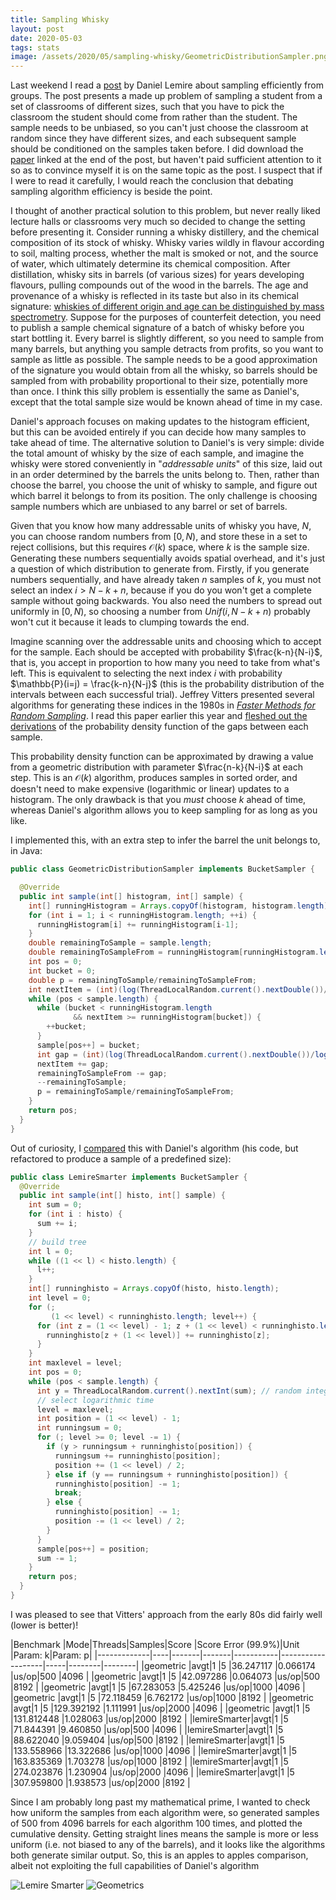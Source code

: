 ```yaml
---
title: Sampling Whisky
layout: post
date: 2020-05-03
tags: stats
image: /assets/2020/05/sampling-whisky/GeometricDistributionSampler.png
---
```


Last weekend I read a [post](https://lemire.me/blog/2020/04/26/sampling-efficiently-from-groups/) by Daniel Lemire about sampling efficiently from groups.
The post presents a made up problem of sampling a student from a set of classrooms of different sizes, such that you have to pick the classroom the student should come from rather than the student.
The sample needs to be unbiased, so you can't just choose the classroom at random since they have different sizes, and each subsequent sample should be conditioned on the samples taken before. 
I did download the [paper](https://dl.acm.org/doi/10.1145/1328911.1328925) linked at the end of the post, but haven't paid sufficient attention to it so as to convince myself it is on the same topic as the post.
I suspect that if I were to read it carefully, I would reach the conclusion that debating sampling algorithm efficiency is beside the point. 

I thought of another practical solution to this problem, but never really liked lecture halls or classrooms very much so decided to change the setting before presenting it. 
Consider running a whisky distillery, and the chemical composition of its stock of whisky.
Whisky varies wildly in flavour according to soil, malting process, whether the malt is smoked or not, and the source of water, which ultimately determine its chemical composition.
After distillation, whisky sits in barrels (of various sizes) for years developing flavours, pulling compounds out of the wood in the barrels.
The age and provenance of a whisky is reflected in its taste but also in its chemical signature: [whiskies of different origin and age can be distinguished by mass spectrometry](https://www.nature.com/articles/s41598-019-44456-0).
Suppose for the purposes of counterfeit detection, you need to publish a sample chemical signature of a batch of whisky before you start bottling it.
Every barrel is slightly different, so you need to sample from many barrels, but anything you sample detracts from profits, so you want to sample as little as possible.
The sample needs to be a good approximation of the signature you would obtain from all the whisky, so barrels should be sampled from with probability proportional to their size, potentially more than once.
I think this silly problem is essentially the same as Daniel's, except that the total sample size would be known ahead of time in my case.

Daniel's approach focuses on making updates to the histogram efficient, but this can be avoided entirely if you can decide how many samples to take ahead of time.
The alternative solution to Daniel's is very simple: divide the total amount of whisky by the size of each sample, and imagine the whisky were stored conveniently in "_addressable units_" of this size, laid out in an order determined by the barrels the units belong to.
Then, rather than choose the barrel, you choose the unit of whisky to sample, and figure out which barrel it belongs to from its position.
The only challenge is choosing sample numbers which are unbiased to any barrel or set of barrels.

Given that you know how many addressable units of whisky you have, $N$, you can choose random numbers from $[0,N)$, and store these in a set to reject collisions, but this requires $\mathcal{O}(k)$ space, where $k$ is the sample size.
Generating these numbers sequentially avoids spatial overhead, and it's just a question of which distribution to generate from.
Firstly, if you generate numbers sequentially, and have already taken $n$ samples of $k$, you must not select an index $i > N - k + n$, because if you do you won't get a complete sample without going backwards.
You also need the numbers to spread out uniformly in $[0,N)$, so choosing a number from $Unif(i, N-k+n)$ probably won't cut it because it leads to clumping towards the end.

Imagine scanning over the addressable units and choosing which to accept for the sample. 
Each should be accepted with probability $\frac{k-n}{N-i}$, that is, you accept in proportion to how many you need to take from what's left.
This is equivalent to selecting the next index $i$ with probability $\mathbb{P}(i=j) = \frac{k-n}{N-j}$ (this is the probability distribution of the intervals between each successful trial).
Jeffrey Vitters presented several algorithms for generating these indices in the 1980s in [_Faster Methods for Random Sampling_](http://www.ittc.ku.edu/~jsv/Papers/Vit84.sampling.pdf). 
I read this paper earlier this year and [fleshed out the derivations](/posts/reservoir-sampling#skipping-records) of the probability density function of the gaps between each sample.

This probability density function can be approximated by drawing a value from a geometric distribution with parameter $\frac{n-k}{N-i}$ at each step.
This is an $\mathcal{O}(k)$ algorithm, produces samples in sorted order, and doesn't need to make expensive (logarithmic or linear) updates to a histogram.
The only drawback is that you _must_ choose $k$ ahead of time, whereas Daniel's algorithm allows you to keep sampling for as long as you like.

I implemented this, with an extra step to infer the barrel the unit belongs to, in Java:

```java
public class GeometricDistributionSampler implements BucketSampler {

  @Override
  public int sample(int[] histogram, int[] sample) {
    int[] runningHistogram = Arrays.copyOf(histogram, histogram.length);
    for (int i = 1; i < runningHistogram.length; ++i) {
      runningHistogram[i] += runningHistogram[i-1];
    }
    double remainingToSample = sample.length;
    double remainingToSampleFrom = runningHistogram[runningHistogram.length - 1];
    int pos = 0;
    int bucket = 0;
    double p = remainingToSample/remainingToSampleFrom;
    int nextItem = (int)(log(ThreadLocalRandom.current().nextDouble())/log(1-p)) + 1;
    while (pos < sample.length) {
      while (bucket < runningHistogram.length
              && nextItem >= runningHistogram[bucket]) {
        ++bucket;
      }
      sample[pos++] = bucket;
      int gap = (int)(log(ThreadLocalRandom.current().nextDouble())/log(1-p)) + 1;
      nextItem += gap;
      remainingToSampleFrom -= gap;
      --remainingToSample;
      p = remainingToSample/remainingToSampleFrom;
    }
    return pos;
  }
}
```

Out of curiosity, I [compared](https://github.com/richardstartin/reservoir-sampling/blob/master/src/main/java/uk/co/openkappa/reservoir/benchmarks/BucketSamplers.java) this with Daniel's algorithm (his code, but refactored to produce a sample of a predefined size):

```java
public class LemireSmarter implements BucketSampler {
  @Override
  public int sample(int[] histo, int[] sample) {
    int sum = 0;
    for (int i : histo) {
      sum += i;
    }
    // build tree
    int l = 0;
    while ((1 << l) < histo.length) {
      l++;
    }
    int[] runninghisto = Arrays.copyOf(histo, histo.length);
    int level = 0;
    for (;
         (1 << level) < runninghisto.length; level++) {
      for (int z = (1 << level) - 1; z + (1 << level) < runninghisto.length; z += 2 * (1 << level)) {
        runninghisto[z + (1 << level)] += runninghisto[z];
      }
    }
    int maxlevel = level;
    int pos = 0;
    while (pos < sample.length) {
      int y = ThreadLocalRandom.current().nextInt(sum); // random integer in [0,sum)
      // select logarithmic time
      level = maxlevel;
      int position = (1 << level) - 1;
      int runningsum = 0;
      for (; level >= 0; level -= 1) {
        if (y > runningsum + runninghisto[position]) {
          runningsum += runninghisto[position];
          position += (1 << level) / 2;
        } else if (y == runningsum + runninghisto[position]) {
          runninghisto[position] -= 1;
          break;
        } else {
          runninghisto[position] -= 1;
          position -= (1 << level) / 2;
        }
      }
      sample[pos++] = position;
      sum -= 1;
    }
    return pos;
  }
}
```

I was pleased to see that Vitters' approach from the early 80s did fairly well (lower is better)!

<div class="table-holder" markdown="block">
|Benchmark    |Mode|Threads|Samples|Score      |Score Error (99.9%)|Unit |Param: k|Param: p|
|-------------|----|-------|-------|-----------|-------------------|-----|--------|--------|
|geometric    |avgt|1      |5      |36.247117  |0.066174           |us/op|500     |4096    |
|geometric    |avgt|1      |5      |42.097286  |0.064073           |us/op|500     |8192    |
|geometric    |avgt|1      |5      |67.283053  |5.425246           |us/op|1000    |4096    |
|geometric    |avgt|1      |5      |72.118459  |6.762172           |us/op|1000    |8192    |
|geometric    |avgt|1      |5      |129.392192 |1.111991           |us/op|2000    |4096    |
|geometric    |avgt|1      |5      |131.812448 |1.028063           |us/op|2000    |8192    |
|lemireSmarter|avgt|1      |5      |71.844391  |9.460850           |us/op|500     |4096    |
|lemireSmarter|avgt|1      |5      |88.622040  |9.059404           |us/op|500     |8192    |
|lemireSmarter|avgt|1      |5      |133.558966 |13.322686          |us/op|1000    |4096    |
|lemireSmarter|avgt|1      |5      |163.835369 |1.703278           |us/op|1000    |8192    |
|lemireSmarter|avgt|1      |5      |274.023876 |1.230904           |us/op|2000    |4096    |
|lemireSmarter|avgt|1      |5      |307.959800 |1.938573           |us/op|2000    |8192    |

</div>

Since I am probably long past my mathematical prime, I wanted to check how uniform the samples from each algorithm were, so generated samples of 500 from 4096 barrels for each algorithm 100 times, and plotted the cumulative density.
Getting straight lines means the sample is more or less uniform (i.e. not biased to any of the barrels), and it looks like the algorithms both generate similar output.
So, this is an apples to apples comparison, albeit not exploiting the full capabilities of Daniel's algorithm

![Lemire Smarter](/assets/2020/05/sampling-whisky/LemireSmarter.png)
![Geometrics](/assets/2020/05/sampling-whisky/GeometricDistributionSampler.png) 




 





 




 